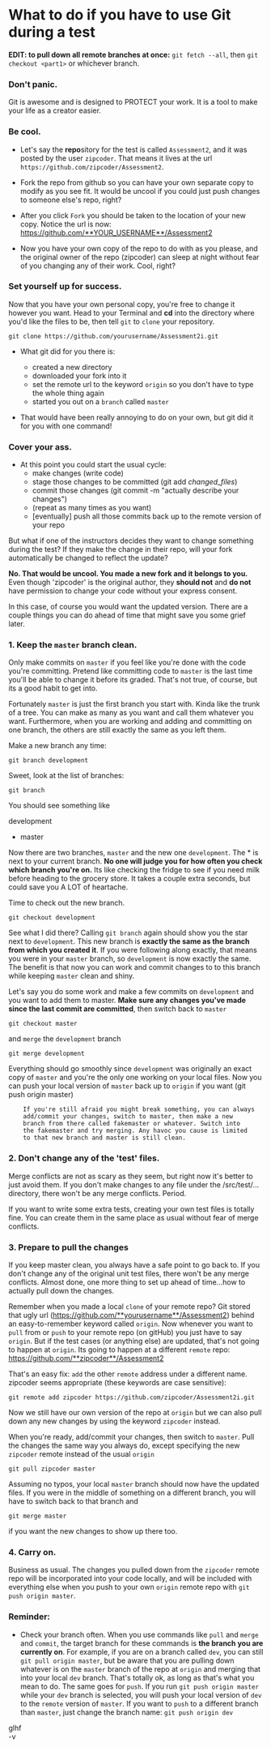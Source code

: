 # What to do if you have to use Git during a test

**EDIT: to pull down all remote  branches at once:** `git fetch --all`, then `git checkout <part1>` or whichever branch.
 
###  Don't panic. 
Git is awesome and is designed to PROTECT your work. It is a tool to make your life as a creator easier.
###  Be cool.
* Let's say the **repo**sitory for the test is called `Assessment2`, and it was posted by the user `zipcoder`. That means it lives at the url `https://github.com/zipcoder/Assessment2`.

* Fork the repo from github so you can have your own separate copy to modify as you see fit. It would be uncool if you could just push changes to someone else's repo, right?

* After you click `Fork` you should be taken to the location of your new copy. Notice the url is now: https://github.com/**YOUR_USERNAME**/Assessment2

* Now you have your own copy of the repo to do with as you please, and the original owner of the repo (zipcoder) can sleep at night without fear of you changing any of their work. Cool, right?

###  Set yourself up for success.
Now that you have your own personal copy, you're free to change it however you want. Head to your Terminal and **cd** into the directory where you'd like the files to be, then tell `git` to `clone` your repository. 

`git clone https://github.com/yourusername/Assessment2i.git`

* What git did for you there is:
	+ created a new directory
	+ downloaded your fork into it
	+ set the remote url to the keyword `origin` so you don't have to type the whole thing again
	+ started you out on a `branch` called `master`
	
* That would have been really annoying to do on your own, but git did it for you with one command!

###  Cover your ass.
* At this point you could start the usual cycle:
	+ make changes (write code)
	+ stage those changes to be committed (git add *changed_files*)
	+ commit those changes (git commit -m "actually describe your changes")
	+ (repeat as many times as you want)
	+ [eventually] push all those commits back up to the remote version of your repo

 But what if one of the instructors decides they want to change something during the test? If they make the change in their repo, will your fork automatically be changed to reflect the update? 

**No. That would be uncool. You made a new fork and it belongs to you.** Even though 'zipcoder' is the original author, they **should not** and **do not** have permission to change your code without your express consent. 

In this case, of course you would want the updated version. There are a couple things you can do ahead of time that might save you some grief later.
	
### 1. Keep the `master` branch clean. 
Only make commits on `master` if you feel like you're done with the code you're committing. Pretend like committing code to `master` is the last time you'll be able to change it before its graded. That's not true, of course, but its a good habit to get into.

Fortunately `master` is just the first branch you start with. Kinda like the trunk of a tree. You can make as many as you want and call them whatever you want. Furthermore, when you are working and adding and committing on one branch, the others are still exactly the same as you left them. 

Make a new branch any time:  

`git branch development`  
	
Sweet, look at the list of branches:  

`git branch`

You should see something like

  development  
* master  

 Now there are two branches, `master` and the new one `development`. The * is next to your current branch. **No one will judge you for how often you check which branch you're on.** Its like checking the fridge to see if you need milk before heading to the grocery store. It takes a couple extra seconds, but could save you A LOT of heartache.

Time to check out the new branch.

`git checkout development` 

See what I did there? Calling `git branch` again should show you the star next to `development`. This new branch is **exactly the same as the branch from which you created it**. If you were following along exactly, that means you were in your `master` branch, so `development` is now exactly the same. The benefit is that now you can work and commit changes to to this branch while keeping `master` clean and shiny.

Let's say you do some work and make a few commits on `development` and you want to add them to master. **Make sure any changes you've made since the last commit are committed**, then switch back to `master`  

`git checkout master`  

and `merge` the `development` branch  

`git merge development` 

Everything should go smoothly since `development` was originally an exact copy of `master`  and you're the only one working on your local files. Now you can push your local version of `master` back up to `origin` if you want (git push origin master)
  
		If you're still afraid you might break something, you can always 
		add/commit your changes, switch to master, then make a new 
		branch from there called fakemaster or whatever. Switch into 
		the fakemaster and try merging. Any havoc you cause is limited 
		to that new branch and master is still clean.

### 2. Don't change any of the 'test' files.

Merge conflicts are not as scary as they seem, but right now it's better to just avoid them. If you don't make changes to any file under the /src/test/... directory, there won't be any merge conflicts. Period.

If you want to write some extra tests, creating your own test files is totally fine. You can create them in the same place as usual without fear of merge conflicts. 

### 3. Prepare to pull the changes

If you keep master clean, you always have a safe point to go back to. If you don't change any of the original unit test files, there won't be any merge conflicts. Almost done, one more thing to set up ahead of time...how to actually pull down the changes.

Remember when you made a local `clone` of your remote repo? Git stored that ugly url (https://github.com/**yourusername**/Assessment2) behind an easy-to-remember keyword called `origin`. Now whenever you want to `pull` from or `push` to your remote repo (on gitHub) you just have to say `origin`. But if the test cases (or anything else) are updated, that's not going to happen at `origin`. Its going to happen at a different `remote` repo: https://github.com/**zipcoder**/Assessment2  

That's an easy fix: `add` the other `remote` address under a different name. zipcoder seems appropriate (these keywords are case sensitive):

`git remote add zipcoder https://github.com/zipcoder/Assessment2i.git`  

Now we still have our own version of the repo at `origin` but we can also pull down any new changes by using the keyword `zipcoder` instead. 

When you're ready, add/commit your changes, then switch to `master`. Pull the changes the same way you always do, except specifying the new `zipcoder` remote instead of the usual `origin` 

`git pull zipcoder master`  

Assuming no typos, your local `master` branch should now have the updated files. If you were in the middle of something on a different branch, you will have to switch back to that branch and  

 `git merge master`  

if you want the new changes to show up there too.  

### 4. Carry on.

Business as usual. The changes you pulled down from the `zipcoder` remote repo will be incorporated into your code locally, and will be included with everything else when you push to your own `origin` remote repo with `git push origin master`.

### Reminder: 
* Check your branch often. When you use commands like `pull` and `merge` and `commit`, the target branch for these commands is **the branch you are currently on**. For example, if you are on a branch called `dev`, you can still `git pull origin master`, but be aware that you are pulling down whatever is on the `master` branch of the repo at `origin` and merging that into your local `dev` branch. That's totally ok, as long as that's what you mean to do. The same goes for `push`. If you run `git push origin master` while your `dev` branch is selected, you will push your local version of `dev` to the `remote` version of `master`. If you want to `push` to a different branch than `master`, just change the branch name: `git push origin dev`  
  
  
glhf  
-v
